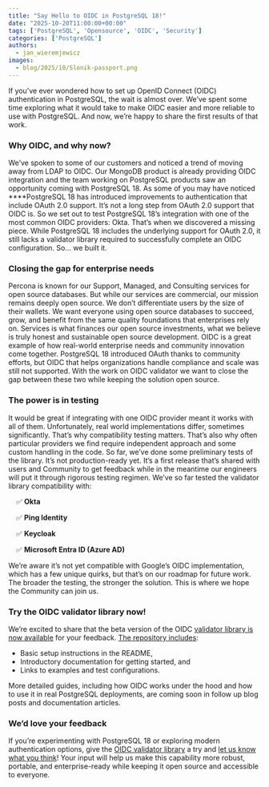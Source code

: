 ```yaml
---
title: "Say Hello to OIDC in PostgreSQL 18!"
date: "2025-10-20T11:00:00+00:00"
tags: ['PostgreSQL', 'Opensource', 'OIDC', 'Security']
categories: ['PostgreSQL']
authors:
  - jan_wieremjewicz
images:
  - blog/2025/10/Slonik-passport.png
---
```


If you’ve ever wondered how to set up OpenID Connect (OIDC) authentication in PostgreSQL, the wait is almost over.
We’ve spent some time exploring what it would take to make OIDC easier and more reliable to use with PostgreSQL. And now, we’re happy to share the first results of that work.
### Why OIDC, and why now?
We’ve spoken to some of our customers and noticed a trend of moving away from LDAP to OIDC. Our MongoDB product is already providing OIDC integration and the team working on PostgreSQL products saw an opportunity coming with PostgreSQL 18.
As some of you may have noticed ****PostgreSQL 18 has introduced improvements to authentication that include OAuth 2.0 support. It’s not a long step from OAuth 2.0 support that OIDC is. So we set out to test PostgreSQL 18’s integration with one of the most common OIDC providers: Okta.
That’s when we discovered a missing piece. While PostgreSQL 18 includes the underlying support for OAuth 2.0, it still lacks a validator library required to successfully complete an OIDC configuration.
So… we built it.
### Closing the gap for enterprise needs
Percona is known for our Support, Managed, and Consulting services for open source databases. But while our services are commercial, our mission remains deeply open source.
We don’t differentiate users by the size of their wallets. We want everyone using open source databases to succeed, grow, and benefit from the same quality foundations that enterprises rely on.
Services is what finances our open source investments, what we believe is truly honest and sustainable open source development.
OIDC is a great example of how real-world enterprise needs and community innovation come together. PostgreSQL 18 introduced OAuth thanks to community efforts, but OIDC that helps organizations handle compliance and scale was still not supported. With the work on OIDC validator we want to close the gap between these two while keeping the solution open source.
### The power is in testing
It would be great if integrating with one OIDC provider meant it works with all of them. Unfortunately, real world implementations differ, sometimes significantly.
That’s why compatibility testing matters. That’s also why often particular providers we find require independent approach and some custom handling in the code.
So far, we’ve done some preliminary tests of the library. It’s not production-ready yet. It’s a first release that’s shared with users and Community to get feedback while in the meantime our engineers will put it through rigorous testing regimen.
We’ve so far tested the validator library compatibility with:

&nbsp;&nbsp;&nbsp;&nbsp;✅ **Okta**

&nbsp;&nbsp;&nbsp;&nbsp;✅ **Ping Identity**

&nbsp;&nbsp;&nbsp;&nbsp;✅ **Keycloak**

&nbsp;&nbsp;&nbsp;&nbsp;✅ **Microsoft Entra ID (Azure AD)**

We’re aware it’s not yet compatible with Google’s OIDC implementation, which has a few unique quirks, but that’s on our roadmap for future work.
The broader the testing, the stronger the solution. This is where we hope the Community can join us.
### Try the OIDC validator library now!
We’re excited to share that the beta version of the OIDC [validator library is now available](https://github.com/Percona-Lab/pg_oidc_validator/releases/tag/latest) for your feedback.
[The repository includes](https://github.com/Percona-Lab/pg_oidc_validator/tree/main):
* Basic setup instructions in the README,
* Introductory documentation for getting started, and
* Links to examples and test configurations.

More detailed guides, including how OIDC works under the hood and how to use it in real PostgreSQL deployments, are coming soon in follow up blog posts and documentation articles.
### We’d love your feedback
If you’re experimenting with PostgreSQL 18 or exploring modern authentication options, give the [OIDC validator library](https://github.com/Percona-Lab/pg_oidc_validator/releases/tag/latest) a try and [let us know what you think](https://github.com/Percona-Lab/pg_oidc_validator/discussions)!
Your input will help us make this capability more robust, portable, and enterprise-ready while keeping it open source and accessible to everyone.
